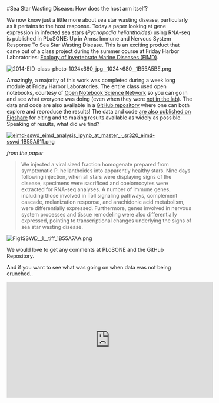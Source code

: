 #Sea Star Wasting Disease: How does the host arm itself?

We now know just a little more about sea star wasting disease, particularly as it pertains to the host response. Today a paper looking at gene expression in infected sea stars (_Pycnopodia helianthoides_) using RNA-seq is published in PLoSONE: Up in Arms: Immune and Nervous System Response To Sea Star Wasting Disease. This is an exciting product that came out of a class project during the summer course at Friday Harbor Laboratories: [Ecology of Invertebrate Marine Diseases (EIMD)](http://onsnetwork.org/eimd/). 

<img src="http://eagle.fish.washington.edu/cnidarian/skitch/2014-EID-class-photo-1024x680_jpg__1024×680__1B55A5BE.png" alt="2014-EID-class-photo-1024x680_jpg__1024×680__1B55A5BE.png"/>

Amazingly, a majority of this work was completed during a week long module at Friday Harbor Laboratories. The entire class used open notebooks, courtesy of [Open Notebook Science Network](http://onsnetwork.org/) so you can go in and see what everyone was doing (even when they were [not in the lab](http://onsnetwork.org/eimd/2014/08/20/eimd-goes-disney/)).  The data and code are also available in a [GitHub repository](https://github.com/sr320/eimd-sswd) where one can both explore and reproduce the results! The data and code [are also published on Figshare](http://dx.doi.org/10.6084/m9.figshare.1441384) for citing and to making results available as widely as possible. Speaking of results, what did we find?

[<img src="http://eagle.fish.washington.edu/cnidarian/skitch/eimd-sswd_eimd_analysis_ipynb_at_master_·_sr320_eimd-sswd_1B55A611.png" alt="eimd-sswd_eimd_analysis_ipynb_at_master_·_sr320_eimd-sswd_1B55A611.png"/>](https://github.com/sr320/eimd-sswd)

_from the paper_
> We injected a viral sized fraction homogenate prepared from symptomatic P. helianthoides into apparently healthy stars. Nine days following injection, when all stars were displaying signs of the disease, specimens were sacrificed and coelomocytes were extracted for RNA-seq analyses. A number of immune genes, including those involved in Toll signaling pathways, complement cascade, melanization response, and arachidonic acid metabolism, were differentially expressed. Furthermore, genes involved in nervous system processes and tissue remodeling were also differentially expressed, pointing to transcriptional changes underlying the signs of sea star wasting disease.

<img src="http://eagle.fish.washington.edu/cnidarian/skitch/Fig1SSWD__1__tiff_1B55A7AA.png" alt="Fig1SSWD__1__tiff_1B55A7AA.png"/>

We would love to get any comments at PLoSONE and the GitHub Repository. 

And if you want to see what was going on when data was not being crunched..

<iframe width="560" height="315" src="https://www.youtube.com/embed/--uDbhR7aFY" frameborder="0" allowfullscreen></iframe>
